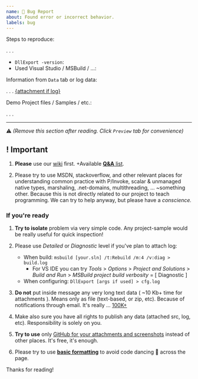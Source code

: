 ```yaml
---
name: 🐞 Bug Report
about: Found error or incorrect behavior.
labels: bug
---
```


Steps to reproduce:

. . .

* `DllExport -version`: 
* Used Visual Studio / MSBuild / ...: 

Information from `Data` tab or log data: 

. . . [{attachment if log}](https://help.github.com/articles/file-attachments-on-issues-and-pull-requests/)


Demo Project files / Samples / etc.:

. . .


-----------

⚠ *(Remove this section after reading. Click `Preview` tab for convenience)*

## ! Important

1. **Please** use our [wiki](https://github.com/3F/DllExport/wiki) first. +Available [**Q&A** list](https://github.com/3F/DllExport/issues?utf8=%E2%9C%93&q=is%3Aissue+label%3Aquestion).

2. Please try to use MSDN, stackoverflow, and other relevant places for understanding common practice with P/Invoke, scalar & unmanaged native types, marshaling, .net-domains, multithreading, ... ~something other. Because this is not directly related to our project to teach programming. We can try to help anyway, but please have a *conscience.*

### If you're ready

1. **Try to isolate** problem via very simple code. Any project-sample would be really useful for quick inspection!

1. Please use *Detailed* or *Diagnostic* level if you've plan to attach log:
    * When build: `msbuild [your.sln] /t:Rebuild /m:4 /v:diag > build.log`
        * For VS IDE you can try *Tools* > *Options* > *Project and Solutions* > *Build and Run* > *MSBuild project build verbosity* = [ Diagnostic ]
    * When configuring: `DllExport [args if used] > cfg.log`

1. **Do not** put inside message any very long text data ( ~10 Kb+ time for attachments ). Means only as file (text-based, or zip, etc). Because of notifications through email. It's really ... [100K+](https://github.com/3F/DllExport/issues/71)

1. Make also sure you have all rights to publish any data (attached src, log, etc). Responsibility is solely on you.

1. **Try to use** only [GitHub for your attachments and screenshots](https://help.github.com/articles/file-attachments-on-issues-and-pull-requests/) instead of other places. It's free, it's enough.

1. Please try to use [**basic formatting**](https://help.github.com/articles/creating-and-highlighting-code-blocks/) to avoid code dancing 🕺 across the page.

Thanks for reading!
